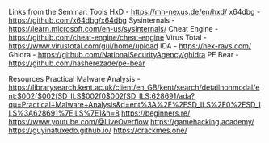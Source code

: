 Links from the Seminar:
Tools
HxD - https://mh-nexus.de/en/hxd/
x64dbg - https://github.com/x64dbg/x64dbg
Sysinternals - https://learn.microsoft.com/en-us/sysinternals/
Cheat Engine - https://github.com/cheat-engine/cheat-engine
Virus Total - https://www.virustotal.com/gui/home/upload
IDA - https://hex-rays.com/
Ghidra - https://github.com/NationalSecurityAgency/ghidra
PE Bear - https://github.com/hasherezade/pe-bear

Resources
Practical Malware Analysis - https://librarysearch.kent.ac.uk/client/en_GB/kent/search/detailnonmodal/ent:$002f$002fSD_ILS$002f0$002fSD_ILS:628691/ada?qu=Practical+Malware+Analysis&d=ent%3A%2F%2FSD_ILS%2F0%2FSD_ILS%3A628691%7EILS%7E1&h=8
https://beginners.re/
https://www.youtube.com/@LiveOverflow
https://gamehacking.academy/
https://guyinatuxedo.github.io/
https://crackmes.one/
